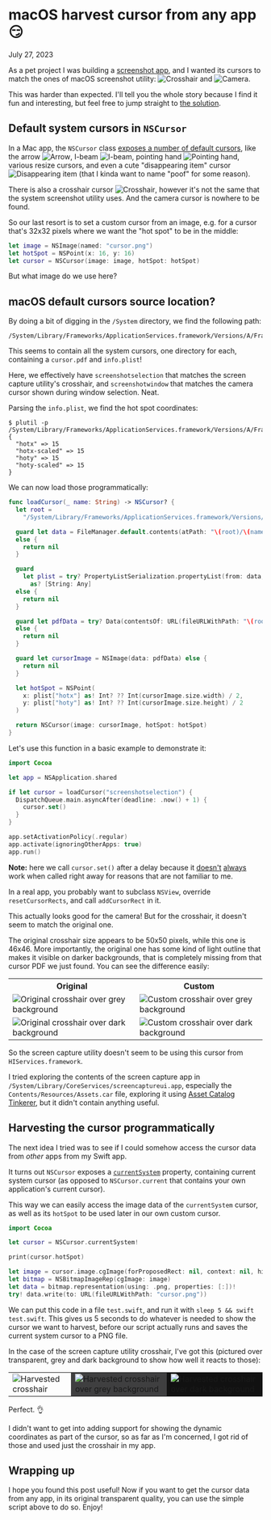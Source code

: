 # macOS harvest cursor from any app 😏
July 27, 2023

As a pet project I was building a [screenshot app](https://github.com/valeriangalliat/retina-screenshot),
and I wanted its cursors to match the ones of macOS screenshot utility:
<img class="fit-line-height" alt="Crosshair" srcset="../../img/2023/07/macos-cursors/crosshair.png 2x">
and <img class="fit-line-height" alt="Camera" srcset="../../img/2023/07/macos-cursors/camera.png 2x">.

This was harder than expected. I'll tell you the whole story because I
find it fun and interesting, but feel free to jump straight to [the solution](#harvesting-the-cursor-programmatically).

## Default system cursors in `NSCursor`

In a Mac app, the `NSCursor` class [exposes a number of default cursors](https://developer.apple.com/documentation/appkit/nscursor),
like the arrow <img class="fit-line-height" alt="Arrow" srcset="../../img/2023/07/macos-cursors/nscursor/arrow.png 2x">,
I-beam <img class="fit-line-height" alt="I-beam" srcset="../../img/2023/07/macos-cursors/nscursor/i-beam.png 2x">,
pointing hand <img class="fit-line-height" alt="Pointing hand" srcset="../../img/2023/07/macos-cursors/nscursor/pointing-hand.png 2x">,
various resize cursors, and even a cute "disappearing item" cursor <img class="fit-line-height" alt="Disappearing item" srcset="../../img/2023/07/macos-cursors/nscursor/disappearing-item.png 2x">
(that I kinda want to name "poof" for some reason).

There is also a crosshair cursor <img class="fit-line-height" alt="Crosshair" srcset="../../img/2023/07/macos-cursors/nscursor/crosshair.png 2x">,
however it's not the same that the system screenshot utility uses. And
the camera cursor is nowhere to be found.

So our last resort is to set a custom cursor from an image, e.g. for a
cursor that's 32x32 pixels where we want the "hot spot" to be in the
middle:

```swift
let image = NSImage(named: "cursor.png")
let hotSpot = NSPoint(x: 16, y: 16)
let cursor = NSCursor(image: image, hotSpot: hotSpot)
```

But what image do we use here?

## macOS default cursors source location?

By doing a bit of digging in the `/System` directory, we find the
following path:

```
/System/Library/Frameworks/ApplicationServices.framework/Versions/A/Frameworks/HIServices.framework/Versions/A/Resources/cursors
```

This seems to contain all the system cursors, one directory for each,
containing a `cursor.pdf` and `info.plist`!

Here, we effectively have `screenshotselection` that matches the
screen capture utility's crosshair, and `screenshotwindow` that matches
the camera cursor shown during window selection. Neat.

Parsing the `info.plist`, we find the hot spot coordinates:

```console
$ plutil -p /System/Library/Frameworks/ApplicationServices.framework/Versions/A/Frameworks/HIServices.framework/Versions/A/Resources/cursors/screenshotselection/info.plist
{
  "hotx" => 15
  "hotx-scaled" => 15
  "hoty" => 15
  "hoty-scaled" => 15
}
```

We can now load those programmatically:

```swift
func loadCursor(_ name: String) -> NSCursor? {
  let root =
    "/System/Library/Frameworks/ApplicationServices.framework/Versions/A/Frameworks/HIServices.framework/Versions/A/Resources/cursors"

  guard let data = FileManager.default.contents(atPath: "\(root)/\(name)/info.plist")
  else {
    return nil
  }

  guard
    let plist = try? PropertyListSerialization.propertyList(from: data, options: [], format: nil)
      as? [String: Any]
  else {
    return nil
  }

  guard let pdfData = try? Data(contentsOf: URL(fileURLWithPath: "\(root)/\(name)/cursor.pdf"))
  else {
    return nil
  }

  guard let cursorImage = NSImage(data: pdfData) else {
    return nil
  }

  let hotSpot = NSPoint(
    x: plist["hotx"] as! Int? ?? Int(cursorImage.size.width) / 2,
    y: plist["hoty"] as! Int? ?? Int(cursorImage.size.height) / 2
  )

  return NSCursor(image: cursorImage, hotSpot: hotSpot)
}
```

Let's use this function in a basic example to demonstrate it:

```swift
import Cocoa

let app = NSApplication.shared

if let cursor = loadCursor("screenshotselection") {
  DispatchQueue.main.asyncAfter(deadline: .now() + 1) {
    cursor.set()
  }
}

app.setActivationPolicy(.regular)
app.activate(ignoringOtherApps: true)
app.run()
```

<div class="note">

**Note:** here we call `cursor.set()` after a delay because it
[doesn't](https://stackoverflow.com/a/39905020)
[always](https://stackoverflow.com/a/13848213) work when called right
away for reasons that are not familiar to me.

In a real app, you probably want to subclass `NSView`, override
`resetCursorRects`, and call `addCursorRect` in it.

</div>

This actually looks good for the camera! But for the crosshair, it
doesn't seem to match the original one.


The original crosshair size appears to be 50x50 pixels, while this one
is 46x46. More importantly, the original one has some kind of light outline
that makes it visible on darker backgrounds, that is completely missing
from that cursor PDF we just found. You can see the difference easily:

<table>
  <tr>
    <th>Original</th>
    <th>Custom</th>
  </tr>
  <tr>
    <td><img alt="Original crosshair over grey background" srcset="../../img/2023/07/macos-cursors/hiservices/orig-grey.png 2x"></td>
    <td><img alt="Custom crosshair over grey background" srcset="../../img/2023/07/macos-cursors/hiservices/custom-grey.png 2x"></td>
  </tr>
  <tr>
    <td><img alt="Original crosshair over dark background" srcset="../../img/2023/07/macos-cursors/hiservices/orig-dark.png 2x"></td>
    <td><img alt="Custom crosshair over dark background" srcset="../../img/2023/07/macos-cursors/hiservices/custom-dark.png 2x"></td>
  </tr>
</table>

So the screen capture utility doesn't seem to be using this cursor from
`HIServices.framework`.

I tried exploring the contents of the screen capture app in
`/System/Library/CoreServices/screencaptureui.app`, especially the
`Contents/Resources/Assets.car` file, exploring it using
[Asset Catalog Tinkerer](https://github.com/insidegui/AssetCatalogTinkerer),
but it didn't contain anything useful.

## Harvesting the cursor programmatically

The next idea I tried was to see if I could somehow access the cursor
data from _other_ apps from my Swift app.

It turns out `NSCursor` exposes a [`currentSystem`](https://developer.apple.com/documentation/appkit/nscursor/1533611-currentsystem)
property, containing current system cursor (as opposed to
`NSCursor.current` that contains your own application's current cursor).

This way we can easily access the image data of the `currentSystem`
cursor, as well as its `hotSpot` to be used later in our own custom
cursor.

```swift
import Cocoa

let cursor = NSCursor.currentSystem!

print(cursor.hotSpot)

let image = cursor.image.cgImage(forProposedRect: nil, context: nil, hints: nil)!
let bitmap = NSBitmapImageRep(cgImage: image)
let data = bitmap.representation(using: .png, properties: [:])!
try! data.write(to: URL(fileURLWithPath: "cursor.png"))
```

We can put this code in a file `test.swift`, and run it with `sleep 5 && swift test.swift`.
This gives us 5 seconds to do whatever is needed to show the cursor we
want to harvest, before our script actually runs and saves the current
system cursor to a PNG file.

In the case of the screen capture utility crosshair, I've got this
(pictured over transparent, grey and dark background to show how well it
reacts to those):

<table>
  <tr>
    <td><img alt="Harvested crosshair" srcset="../../img/2023/07/macos-cursors/crosshair-raw.png 2x"></td>
    <td style="background-color: #3f3f40"><img alt="Harvested crosshair over grey background" srcset="../../img/2023/07/macos-cursors/crosshair-raw.png 2x"></td>
    <td style="background-color: #111111"><img alt="Harvested crosshair over dark background" srcset="../../img/2023/07/macos-cursors/crosshair-raw.png 2x"></td>
  </tr>
</table>

Perfect. 👌

I didn't want to get into adding support for showing the dynamic
coordinates as part of the cursor, so as far as I'm concerned, I got rid
of those and used just the crosshair in my app.

## Wrapping up

I hope you found this post useful! Now if you want to get the cursor
data from any app, in its original transparent quality, you can use the
simple script above to do so. Enjoy!
